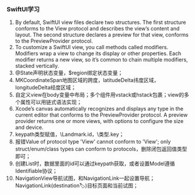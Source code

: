 ### SwiftUI学习

1. By default, SwiftUI view files declare two structures. The first structure conforms to the View protocol and describes the view’s content and layout. The second structure declares a preview for that view, conforms to the PreviewProvider protocol.
2. To customize a SwiftUI view, you call methods called modifiers. Modifiers wrap a view to change its display or other properties. Each modifier returns a new view, so it’s common to chain multiple modifiers, stacked vertically.
3. @State声明状态变量，$region绑定状态变量；
4. MKCoordinateSpan地图区域的跨度，latitudeDelta纬度区域，longitudeDelta经度区域；
5. 自定义view在body变量中布局；多个组件用vstack或hstack包裹；view的多个属性可以用链式语法实现；
6. Xcode’s canvas automatically recognizes and displays any type in the current editor that conforms to the PreviewProvider protocol. A preview provider returns one or more views, with options to configure the size and device.
7. keypath类型赋值，\Landmark.id，\类型.key；
8. 报错Value of protocol type 'View' cannot conform to 'View'; only struct/enum/class types can conform to protocols，删除闭包返回值类型即可；
9. 创建List时，数据里面的id可以通过keypath获取，或者设置Model遵循Identifiable协议；
10. NavigationView导航试图，和NavigationLink一起设置导航；NavigationLink(destination:label:)目标页面和当前试图；
